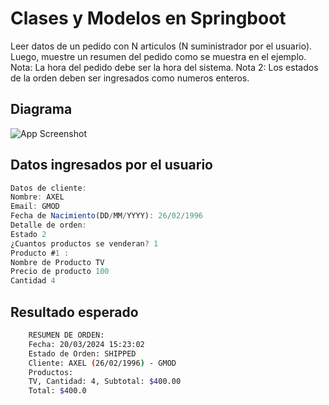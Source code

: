 
# Clases y Modelos en Springboot

Leer datos de un pedido con N articulos (N suministrador por el usuario).
Luego, muestre un resumen del pedido como se muestra en el ejemplo.
Nota: La hora del pedido debe ser la hora del sistema.
Nota 2: Los estados de la orden deben ser ingresados como numeros enteros.




## Diagrama

![App Screenshot](https://camo.githubusercontent.com/46538169ae0cef01fee2c9dde6f08160449438ca8dd81afccf7724582a23b35c/68747470733a2f2f692e696d6775722e636f6d2f684458744976362e706e67)


## Datos ingresados por el usuario

```javascript
Datos de cliente: 
Nombre: AXEL
Email: GMOD
Fecha de Nacimiento(DD/MM/YYYY): 26/02/1996
Detalle de orden:
Estado 2
¿Cuantos productos se venderan? 1
Producto #1 :
Nombre de Producto TV
Precio de producto 100
Cantidad 4
```


## Resultado esperado

```bash
    RESUMEN DE ORDEN:
    Fecha: 20/03/2024 15:23:02
    Estado de Orden: SHIPPED
    Cliente: AXEL (26/02/1996) - GMOD
    Productos:
    TV, Cantidad: 4, Subtotal: $400.00
    Total: $400.0
```

